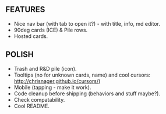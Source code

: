 ## FEATURES
- Nice nav bar (with tab to open it?) - with title, info, md editor.
- 90deg cards (ICE) & Pile rows.
- Hosted cards.

## POLISH
- Trash and R&D pile (icon).
- Tooltips (no for unknown cards, name) and cool cursors: http://chrisnager.github.io/cursors/)
- Mobile (tapping - make it work).
- Code cleanup before shipping (behaviors and stuff maybe?).
- Check compatability.
- Cool README.


